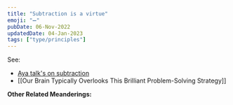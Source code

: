 ```yaml
---
title: "Subtraction is a virtue"
emoji: "➖"
pubDate: 06-Nov-2022
updatedDate: 04-Jan-2023
tags: ["type/principles"]
---
```


See:
* [Aya talk's on subtraction](https://www.youtube.com/watch?v=R7FjX0GEiAM)
* [[Our Brain Typically Overlooks This Brilliant Problem-Solving Strategy]]

**Other Related Meanderings:**